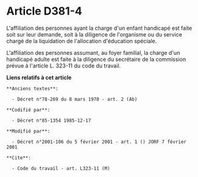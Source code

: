 # Article D381-4

L'affiliation des personnes ayant la charge d'un enfant handicapé est faite soit sur leur demande, soit à la diligence de
l'organisme ou du service chargé de la liquidation de l'allocation d'éducation spéciale.

L'affiliation des personnes assumant, au foyer familial, la charge d'un handicapé adulte est faite à la diligence du
secrétaire de la commission prévue à l'article L. 323-11 du code du travail.

**Liens relatifs à cet article**

	**Anciens textes**:

	  - Décret n°78-269 du 8 mars 1978 - art. 2 (Ab)

	**Codifié par**:

	  - Décret n°85-1354 1985-12-17

	**Modifié par**:

	  - Décret n°2001-106 du 5 février 2001 - art. 1 () JORF 7 février 2001

	**Cite**:

	  - Code du travail - art. L323-11 (M)
